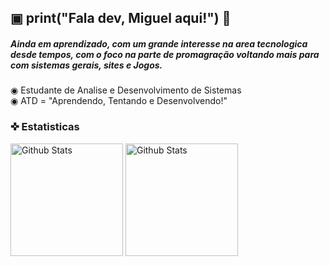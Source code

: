 ## ▣ print("Fala dev, Miguel aqui!") 👋

##### Ainda em aprendizado, com um grande interesse na area tecnologica desde tempos, com o foco na parte de promagração voltando mais para com sistemas gerais, sites e Jogos.  

◉ Estudante de Analise e Desenvolvimento de Sistemas <br>
◉ ATD = "Aprendendo, Tentando e Desenvolvendo!"

### ✜ Estatisticas
<p>
  <img
    alt = "Github Stats"]
    height = "180"
    src = "https://github-readme-stats.vercel.app/api?username=MiguelMHNQ&show_icons=true&theme=onedark&include_all_commits=true&locale=pt-br"
  />
  <img
    alt = "Github Stats"
    height = "180"
    src = "https://github-readme-stats.vercel.app/api/top-langs/?username=anuraghazra&theme=onedark&layout=compact"
  />
</p>
